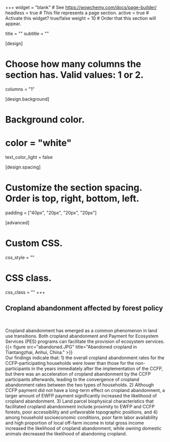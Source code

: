 +++
widget = "blank"  # See https://wowchemy.com/docs/page-builder/
headless = true  # This file represents a page section.
active = true  # Activate this widget? true/false
weight = 10  # Order that this section will appear.

title = ""
subtitle = ""

[design]
  # Choose how many columns the section has. Valid values: 1 or 2.
  columns = "1"

[design.background]

  # Background color.
  # color = "white"
  
  text_color_light = false

[design.spacing]
  # Customize the section spacing. Order is top, right, bottom, left.
  padding = ["40px", "20px", "20px", "20px"]

[advanced]
 # Custom CSS. 
 css_style = ""
 
 # CSS class.
 css_class = ""
+++
<br>

## Cropland abandonment affected by forest policy

<br>

Cropland abandonment has emerged as a common phenomenon in land use transitions. Both cropland abandonment and Payment for Ecosystem Services (PES) programs can facilitate the provision of ecosystem services. 
<br>
{{< figure src="abandoned.JPG" title="Abandoned cropland in Tiantangzhai, Anhui, China." >}}
<br>
Our findings indicate that: 1) the overall cropland abandonment rates for the CCFP-participating households were lower than those for the non-participants in the years immediately after the implementation of the CCFP, but there was an acceleration of cropland abandonment by the CCFP participants afterwards, leading to the convergence of cropland abandonment rates between the two types of households. 2) Although CCFP payment did not have a long-term effect on cropland abandonment, a larger amount of EWFP payment significantly increased the likelihood of cropland abandonment. 3) Land parcel biophysical characteristics that facilitated cropland abandonment include proximity to EWFP and CCFP forests, poor accessibility and unfavorable topographic positions, and 4) among household socioeconomic conditions, poor farm labor availability and high proportion of local off-farm income in total gross income increased the likelihood of cropland abandonment, while owning domestic animals decreased the likelihood of abandoning cropland. 
<br>
